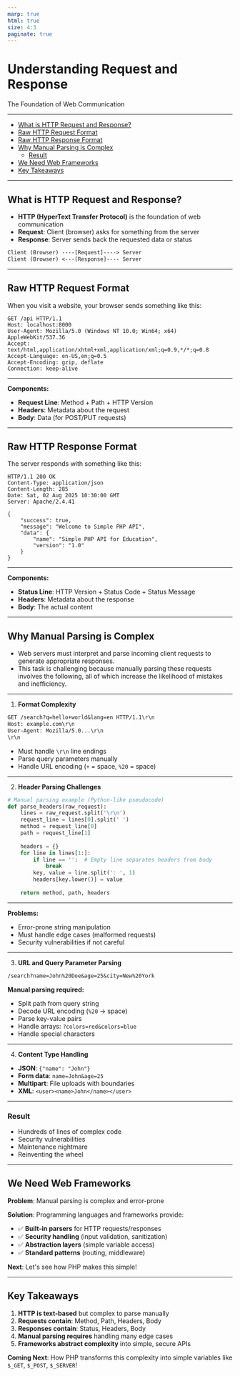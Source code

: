 ```yaml
---
marp: true
html: true
size: 4:3
paginate: true
---
```


<!-- _class: frontpage -->
<!-- _paginate: skip -->
# Understanding Request and Response

The Foundation of Web Communication

---

<!-- TOC -->
- [What is HTTP Request and Response?](#what-is-http-request-and-response)
- [Raw HTTP Request Format](#raw-http-request-format)
- [Raw HTTP Response Format](#raw-http-response-format)
- [Why Manual Parsing is Complex](#why-manual-parsing-is-complex)
  - [Result](#result)
- [We Need Web Frameworks](#we-need-web-frameworks)
- [Key Takeaways](#key-takeaways)
<!-- /TOC -->

---

## What is HTTP Request and Response?

- **HTTP (HyperText Transfer Protocol)** is the foundation of web communication
- **Request**: Client (browser) asks for something from the server
- **Response**: Server sends back the requested data or status

```txt
Client (Browser) ----[Request]----> Server
Client (Browser) <---[Response]---- Server
```

---

## Raw HTTP Request Format

When you visit a website, your browser sends something like this:

```http
GET /api HTTP/1.1
Host: localhost:8000
User-Agent: Mozilla/5.0 (Windows NT 10.0; Win64; x64) AppleWebKit/537.36
Accept: text/html,application/xhtml+xml,application/xml;q=0.9,*/*;q=0.8
Accept-Language: en-US,en;q=0.5
Accept-Encoding: gzip, deflate
Connection: keep-alive
```

---

**Components:**

- **Request Line**: Method + Path + HTTP Version
- **Headers**: Metadata about the request
- **Body**: Data (for POST/PUT requests)

---

## Raw HTTP Response Format

The server responds with something like this:

```http
HTTP/1.1 200 OK
Content-Type: application/json
Content-Length: 285
Date: Sat, 02 Aug 2025 10:30:00 GMT
Server: Apache/2.4.41

{
    "success": true,
    "message": "Welcome to Simple PHP API",
    "data": {
        "name": "Simple PHP API for Education",
        "version": "1.0"
    }
}
```

---

**Components:**

- **Status Line**: HTTP Version + Status Code + Status Message
- **Headers**: Metadata about the response
- **Body**: The actual content

---

## Why Manual Parsing is Complex

- Web servers must interpret and parse incoming client requests to generate appropriate responses.
- This task is challenging because manually parsing these requests involves the following, all of which increase the likelihood of mistakes and inefficiency.

---

1. **Format Complexity**

```txt
GET /search?q=hello+world&lang=en HTTP/1.1\r\n
Host: example.com\r\n
User-Agent: Mozilla/5.0...\r\n
\r\n
```

- Must handle `\r\n` line endings
- Parse query parameters manually
- Handle URL encoding (`+` = space, `%20` = space)

---

2. **Header Parsing Challenges**

```python
# Manual parsing example (Python-like pseudocode)
def parse_headers(raw_request):
    lines = raw_request.split('\r\n')
    request_line = lines[0].split(' ')
    method = request_line[0]
    path = request_line[1]
    
    headers = {}
    for line in lines[1:]:
        if line == '':  # Empty line separates headers from body
            break
        key, value = line.split(': ', 1)
        headers[key.lower()] = value
    
    return method, path, headers
```

---

**Problems:**

- Error-prone string manipulation
- Must handle edge cases (malformed requests)
- Security vulnerabilities if not careful

---

3. **URL and Query Parameter Parsing**

```txt
/search?name=John%20Doe&age=25&city=New%20York
```

**Manual parsing required:**

- Split path from query string
- Decode URL encoding (`%20` → space)
- Parse key-value pairs
- Handle arrays: `?colors=red&colors=blue`
- Handle special characters

---

4. **Content Type Handling**

- **JSON**: `{"name": "John"}`
- **Form data**: `name=John&age=25`
- **Multipart**: File uploads with boundaries
- **XML**: `<user><name>John</name></user>`

---

### Result

- Hundreds of lines of complex code
- Security vulnerabilities
- Maintenance nightmare
- Reinventing the wheel

---

## We Need Web Frameworks

**Problem**: Manual parsing is complex and error-prone

**Solution**: Programming languages and frameworks provide:

- ✅ **Built-in parsers** for HTTP requests/responses
- ✅ **Security handling** (input validation, sanitization)
- ✅ **Abstraction layers** (simple variable access)
- ✅ **Standard patterns** (routing, middleware)

**Next**: Let's see how PHP makes this simple!

---

## Key Takeaways

1. **HTTP is text-based** but complex to parse manually
2. **Requests contain**: Method, Path, Headers, Body
3. **Responses contain**: Status, Headers, Body
4. **Manual parsing requires** handling many edge cases
5. **Frameworks abstract complexity** into simple, secure APIs

**Coming Next**: How PHP transforms this complexity into simple variables like `$_GET`, `$_POST`, `$_SERVER`!
